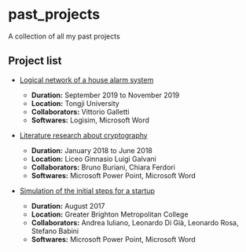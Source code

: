 # past_projects
A collection of all my past projects

## Project list

- [Logical network of a house alarm system](./2019-11_House_alarm_network)  
    - **Duration:** September 2019 to November 2019  
    - **Location:** Tongji University  
    - **Collaborators:** Vittorio Galletti  
    - **Softwares:** Logisim, Microsoft Word  

- [Literature research about cryptography](./2018-06_Cryptography_literature_review)
    - **Duration:** January 2018 to June 2018
    - **Location:** Liceo Ginnasio Luigi Galvani
    - **Collaborators:** Bruno Buriani, Chiara Ferdori
    - **Softwares:** Microsoft Power Point, Microsoft Word

- [Simulation of the initial steps for a startup](./2017-08_Startup_simulation)
    - **Duration:** August 2017
    - **Location:** Greater Brighton Metropolitan College
    - **Collaborators:** Andrea Iuliano, Leonardo Di Già, Leonardo Rosa, Stefano Babini
    - **Softwares:** Microsoft Power Point, Microsoft Word
